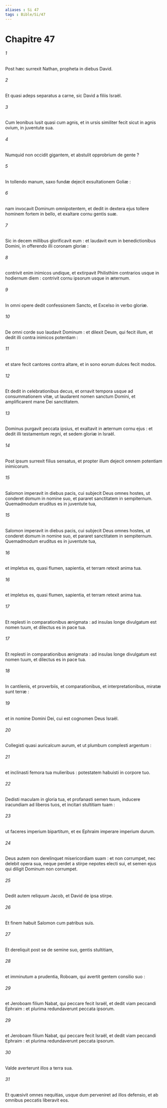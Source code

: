 ```yaml
---
aliases : Si 47
tags : Bible/Si/47
---
```


# Chapitre 47

###### 1
Post hæc surrexit Nathan, propheta in diebus David.
###### 2
Et quasi adeps separatus a carne, sic David a filiis Israël.
###### 3
Cum leonibus lusit quasi cum agnis, et in ursis similiter fecit sicut in agnis ovium, in juventute sua.
###### 4
Numquid non occidit gigantem, et abstulit opprobrium de gente ?
###### 5
In tollendo manum, saxo fundæ dejecit exsultationem Goliæ :
###### 6
nam invocavit Dominum omnipotentem, et dedit in dextera ejus tollere hominem fortem in bello, et exaltare cornu gentis suæ.
###### 7
Sic in decem millibus glorificavit eum : et laudavit eum in benedictionibus Domini, in offerendo illi coronam gloriæ :
###### 8
contrivit enim inimicos undique, et extirpavit Philisthiim contrarios usque in hodiernum diem : contrivit cornu ipsorum usque in æternum.
###### 9
In omni opere dedit confessionem Sancto, et Excelso in verbo gloriæ.
###### 10
De omni corde suo laudavit Dominum : et dilexit Deum, qui fecit illum, et dedit illi contra inimicos potentiam :
###### 11
et stare fecit cantores contra altare, et in sono eorum dulces fecit modos.
###### 12
Et dedit in celebrationibus decus, et ornavit tempora usque ad consummationem vitæ, ut laudarent nomen sanctum Domini, et amplificarent mane Dei sanctitatem.
###### 13
Dominus purgavit peccata ipsius, et exaltavit in æternum cornu ejus : et dedit illi testamentum regni, et sedem gloriæ in Israël.
###### 14
Post ipsum surrexit filius sensatus, et propter illum dejecit omnem potentiam inimicorum.
###### 15
Salomon imperavit in diebus pacis, cui subjecit Deus omnes hostes, ut conderet domum in nomine suo, et pararet sanctitatem in sempiternum. Quemadmodum eruditus es in juventute tua,
###### 15
Salomon imperavit in diebus pacis, cui subjecit Deus omnes hostes, ut conderet domum in nomine suo, et pararet sanctitatem in sempiternum. Quemadmodum eruditus es in juventute tua,
###### 16
et impletus es, quasi flumen, sapientia, et terram retexit anima tua.
###### 16
et impletus es, quasi flumen, sapientia, et terram retexit anima tua.
###### 17
Et replesti in comparationibus ænigmata : ad insulas longe divulgatum est nomen tuum, et dilectus es in pace tua.
###### 17
Et replesti in comparationibus ænigmata : ad insulas longe divulgatum est nomen tuum, et dilectus es in pace tua.
###### 18
In cantilenis, et proverbiis, et comparationibus, et interpretationibus, miratæ sunt terræ :
###### 19
et in nomine Domini Dei, cui est cognomen Deus Israël.
###### 20
Collegisti quasi auricalcum aurum, et ut plumbum complesti argentum :
###### 21
et inclinasti femora tua mulieribus : potestatem habuisti in corpore tuo.
###### 22
Dedisti maculam in gloria tua, et profanasti semen tuum, inducere iracundiam ad liberos tuos, et incitari stultitiam tuam :
###### 23
ut faceres imperium bipartitum, et ex Ephraim imperare imperium durum.
###### 24
Deus autem non derelinquet misericordiam suam : et non corrumpet, nec delebit opera sua, neque perdet a stirpe nepotes electi sui, et semen ejus qui diligit Dominum non corrumpet.
###### 25
Dedit autem reliquum Jacob, et David de ipsa stirpe.
###### 26
Et finem habuit Salomon cum patribus suis.
###### 27
Et dereliquit post se de semine suo, gentis stultitiam,
###### 28
et imminutum a prudentia, Roboam, qui avertit gentem consilio suo :
###### 29
et Jeroboam filium Nabat, qui peccare fecit Israël, et dedit viam peccandi Ephraim : et plurima redundaverunt peccata ipsorum.
###### 29
et Jeroboam filium Nabat, qui peccare fecit Israël, et dedit viam peccandi Ephraim : et plurima redundaverunt peccata ipsorum.
###### 30
Valde averterunt illos a terra sua.
###### 31
Et quæsivit omnes nequitias, usque dum perveniret ad illos defensio, et ab omnibus peccatis liberavit eos.
